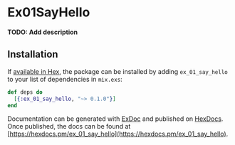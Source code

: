 # Ex01SayHello

**TODO: Add description**

## Installation

If [available in Hex](https://hex.pm/docs/publish), the package can be installed
by adding `ex_01_say_hello` to your list of dependencies in `mix.exs`:

```elixir
def deps do
  [{:ex_01_say_hello, "~> 0.1.0"}]
end
```

Documentation can be generated with [ExDoc](https://github.com/elixir-lang/ex_doc)
and published on [HexDocs](https://hexdocs.pm). Once published, the docs can
be found at [https://hexdocs.pm/ex_01_say_hello](https://hexdocs.pm/ex_01_say_hello).

